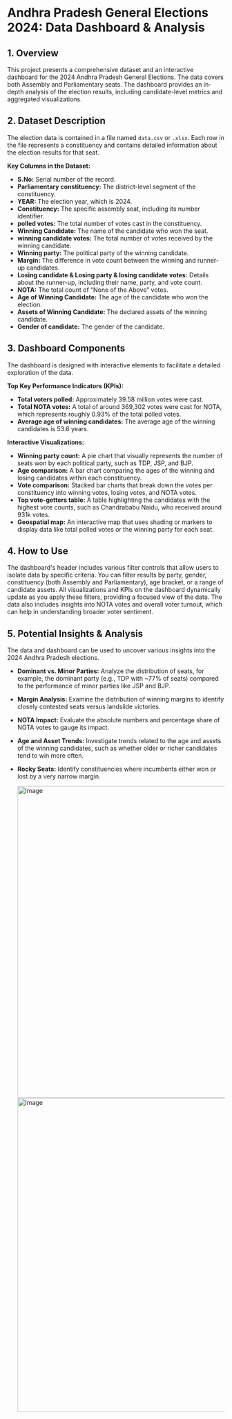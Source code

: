 # Andhra Pradesh General Elections 2024: Data Dashboard & Analysis

## 1. Overview
This project presents a comprehensive dataset and an interactive dashboard for the 2024 Andhra Pradesh General Elections. The data covers both Assembly and Parliamentary seats. The dashboard provides an in-depth analysis of the election results, including candidate-level metrics and aggregated visualizations.

## 2. Dataset Description
The election data is contained in a file named `data.csv` or `.xlsx`. Each row in the file represents a constituency and contains detailed information about the election results for that seat.

**Key Columns in the Dataset:**
* **S.No:** Serial number of the record.
* **Parliamentary constituency:** The district-level segment of the constituency.
* **YEAR:** The election year, which is 2024.
* **Constituency:** The specific assembly seat, including its number identifier.
* **polled votes:** The total number of votes cast in the constituency.
* **Winning Candidate:** The name of the candidate who won the seat.
* **winning candidate votes:** The total number of votes received by the winning candidate.
* **Winning party:** The political party of the winning candidate.
* **Margin:** The difference in vote count between the winning and runner-up candidates.
* **Losing candidate & Losing party & losing candidate votes:** Details about the runner-up, including their name, party, and vote count.
* **NOTA:** The total count of “None of the Above” votes.
* **Age of Winning Candidate:** The age of the candidate who won the election.
* **Assets of Winning Candidate:** The declared assets of the winning candidate.
* **Gender of candidate:** The gender of the candidate.

## 3. Dashboard Components
The dashboard is designed with interactive elements to facilitate a detailed exploration of the data.

**Top Key Performance Indicators (KPIs):**
* **Total voters polled:** Approximately 39.58 million votes were cast.
* **Total NOTA votes:** A total of around 369,302 votes were cast for NOTA, which represents roughly 0.93% of the total polled votes.
* **Average age of winning candidates:** The average age of the winning candidates is 53.6 years.

**Interactive Visualizations:**
* **Winning party count:** A pie chart that visually represents the number of seats won by each political party, such as TDP, JSP, and BJP.
* **Age comparison:** A bar chart comparing the ages of the winning and losing candidates within each constituency.
* **Vote comparison:** Stacked bar charts that break down the votes per constituency into winning votes, losing votes, and NOTA votes.
* **Top vote-getters table:** A table highlighting the candidates with the highest vote counts, such as Chandrababu Naidu, who received around 931k votes.
* **Geospatial map:** An interactive map that uses shading or markers to display data like total polled votes or the winning party for each seat.

## 4. How to Use
The dashboard's header includes various filter controls that allow users to isolate data by specific criteria. You can filter results by party, gender, constituency (both Assembly and Parliamentary), age bracket, or a range of candidate assets. All visualizations and KPIs on the dashboard dynamically update as you apply these filters, providing a focused view of the data. The data also includes insights into NOTA votes and overall voter turnout, which can help in understanding broader voter sentiment.

## 5. Potential Insights & Analysis
The data and dashboard can be used to uncover various insights into the 2024 Andhra Pradesh elections.
* **Dominant vs. Minor Parties:** Analyze the distribution of seats, for example, the dominant party (e.g., TDP with ~77% of seats) compared to the performance of minor parties like JSP and BJP.
* **Margin Analysis:** Examine the distribution of winning margins to identify closely contested seats versus landslide victories.
* **NOTA Impact:** Evaluate the absolute numbers and percentage share of NOTA votes to gauge its impact.
* **Age and Asset Trends:** Investigate trends related to the age and assets of the winning candidates, such as whether older or richer candidates tend to win more often.
* **Rocky Seats:** Identify constituencies where incumbents either won or lost by a very narrow margin.

  <img width="1288" height="720" alt="image" src="https://github.com/user-attachments/assets/437e41b7-8456-426d-87b1-a4a5ed2498ea" />
  <img width="1286" height="724" alt="image" src="https://github.com/user-attachments/assets/d77d2394-7ea9-4e7a-b1de-ef1694f60121" />

